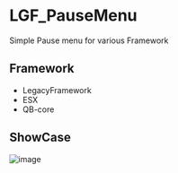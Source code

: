 # LGF_PauseMenu
Simple Pause menu for various Framework
## Framework
- LegacyFramework
- ESX
- QB-core
## ShowCase
![image](https://github.com/ENT510/LGF_PauseMenu/assets/145626625/ddc78258-439f-41a6-8649-42011c1de1e9)


